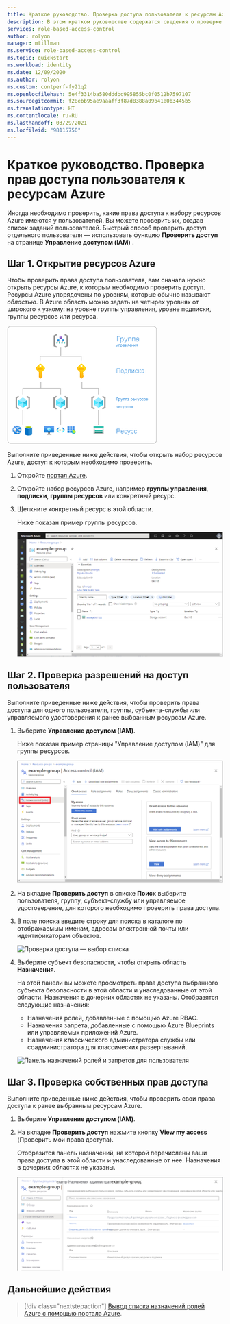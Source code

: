 ```yaml
---
title: Краткое руководство. Проверка доступа пользователя к ресурсам Azure с помощью Azure RBAC
description: В этом кратком руководстве содержатся сведения о проверке прав доступа (собственных и других пользователей) к ресурсам Azure с помощью портала Azure и управления доступом на основе ролей (Azure RBAC).
services: role-based-access-control
author: rolyon
manager: mtillman
ms.service: role-based-access-control
ms.topic: quickstart
ms.workload: identity
ms.date: 12/09/2020
ms.author: rolyon
ms.custom: contperf-fy21q2
ms.openlocfilehash: 5e4f3314ba580dddbd995855bc0f0512b7597107
ms.sourcegitcommit: f28ebb95ae9aaaff3f87d8388a09b41e0b3445b5
ms.translationtype: HT
ms.contentlocale: ru-RU
ms.lasthandoff: 03/29/2021
ms.locfileid: "98115750"
---
```

# <a name="quickstart-check-access-for-a-user-to-azure-resources"></a>Краткое руководство. Проверка прав доступа пользователя к ресурсам Azure

Иногда необходимо проверить, какие права доступа к набору ресурсов Azure имеются у пользователей. Вы можете проверить их, создав список заданий пользователей. Быстрый способ проверить доступ отдельного пользователя — использовать функцию **Проверить доступ** на странице **Управление доступом (IAM)** .

## <a name="step-1-open-the-azure-resources"></a>Шаг 1. Открытие ресурсов Azure

Чтобы проверить права доступа пользователя, вам сначала нужно открыть ресурсы Azure, к которым необходимо проверить доступ. Ресурсы Azure упорядочены по уровням, которые обычно называют *областью*. В Azure область можно задать на четырех уровнях от широкого к узкому: на уровне группы управления, уровне подписки, группы ресурсов или ресурса.

![Уровни области для Azure RBAC](../../includes/role-based-access-control/media/scope-levels.png)

Выполните приведенные ниже действия, чтобы открыть набор ресурсов Azure, доступ к которым необходимо проверить.

1. Откройте [портал Azure](https://portal.azure.com).

1. Откройте набор ресурсов Azure, например **группы управления**, **подписки**, **группы ресурсов** или конкретный ресурс.

1. Щелкните конкретный ресурс в этой области.

    Ниже показан пример группы ресурсов.

    ![Общие сведения о группе ресурсов](./media/shared/rg-overview.png)

## <a name="step-2-check-access-for-a-user"></a>Шаг 2. Проверка разрешений на доступ пользователя

Выполните приведенные ниже действия, чтобы проверить права доступа для одного пользователя, группы, субъекта-службы или управляемого удостоверения к ранее выбранным ресурсам Azure.

1. Выберите **Управление доступом (IAM)**.

    Ниже показан пример страницы "Управление доступом (IAM)" для группы ресурсов.

    ![Управление доступом к группе ресурсов — вкладка "Проверить доступ"](./media/shared/rg-access-control.png)

1. На вкладке **Проверить доступ** в списке **Поиск** выберите пользователя, группу, субъект-службу или управляемое удостоверение, для которого необходимо проверить права доступа.

1. В поле поиска введите строку для поиска в каталоге по отображаемым именам, адресам электронной почты или идентификаторам объектов.

    ![Проверка доступа — выбор списка](./media/shared/rg-check-access-select.png)

1. Выберите субъект безопасности, чтобы открыть область **Назначения**.

    На этой панели вы можете просмотреть права доступа выбранного субъекта безопасности в этой области и унаследованные от этой области. Назначения в дочерних областях не указаны. Отобразятся следующие назначения:

    - Назначения ролей, добавленные с помощью Azure RBAC.
    - Назначения запрета, добавленные с помощью Azure Blueprints или управляемых приложений Azure.
    - Назначения классического администратора службы или соадминистратора для классических развертываний. 

    ![Панель назначений ролей и запретов для пользователя](./media/shared/rg-check-access-assignments-user.png)

## <a name="step-3-check-your-access"></a>Шаг 3. Проверка собственных прав доступа

Выполните приведенные ниже действия, чтобы проверить свои права доступа к ранее выбранным ресурсам Azure.

1. Выберите **Управление доступом (IAM)**.

1. На вкладке **Проверить доступ** нажмите кнопку **View my access** (Проверить мои права доступа).

    Отобразится панель назначений, на которой перечислены ваши права доступа в этой области и унаследованные от нее. Назначения в дочерних областях не указаны.

    ![Панель назначений ролей и запретов](./media/check-access/rg-check-access-assignments.png)

## <a name="next-steps"></a>Дальнейшие действия

> [!div class="nextstepaction"]
> [Вывод списка назначений ролей Azure с помощью портала Azure](role-assignments-list-portal.md).
